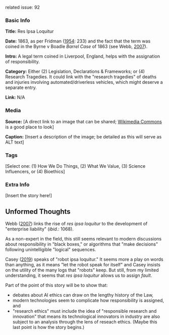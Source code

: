 related issue: 92
### Basic Info

**Title:** 
Res Ipsa Loquitur

**Date:** 
1863, as per Fridman ([1954](https://doi.org/10.2307/824843): 233) and the fact that the term was coined in the Byrne v Boadle *Barrel Case* of 1863 (see Webb, [2007](https://www.jstor.org/stable/40040348)).

**Intro:** 
A legal term coined in Liverpool, England, helps with the assignation of responsibility.

**Category:** 
Either (2) Legislation, Declarations & Frameworks; or (4) Research Tragedies. It could link with the "research tragedies" of deaths and injuries involving automated/driverless vehicles, which might deserve a separate entry.

**Link:** 
N/A

### Media

**Source:** 
[A direct link to an image that can be shared; [Wikimedia Commons](https://commons.wikimedia.org/wiki/Commons:Reusing_content_outside_Wikimedia) is a good place to look]

**Caption:** 
[Insert a description of the image; be detailed as this will serve as ALT text]

### Tags

[Select one: (1) How We Do Things, (2) What We Value, (3) Science Influencers, or (4) Bioethics]

### Extra Info

[Insert the story here!]

## Unformed Thoughts
Webb ([2007](https://www.jstor.org/stable/40040348)) links the rise of *res ipsa loquitur* to the development of "enterprise liability" (*ibid.:* 1068).

As a non-expert in the field, this still seems relevant to modern discussions about responsibility in "black boxes," or algorithms that "make decisions" following unintelligible "logical" sequences.

Casey ([2019](https://dx.doi.org/10.2139/ssrn.3327673)) speaks of "robot ipsa loquitur." It seems more a play on words than anything, as it means "let the robot speak for itself" and Casey insists on the utility of the many logs that "robots" keep. But still, from my limited understanding, it seems that *res ipsa loquitur* allows us to assign *fault*.

Part of the point of this story will be to show that:
* debates about AI ethics can draw on the lengthy history of the Law,
* modern technologies seem to complicate how responsibility is assigned, and
* "research ethics" must include the idea of "responsible research and innovation" that means its technological innovators in industry are also subject to an analysis through the lens of reseach ethics. (Maybe this last point is how the story begins.)
